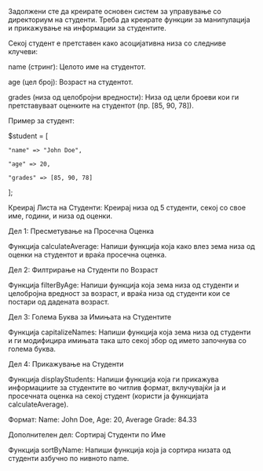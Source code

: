 Задолжени сте да креирате основен систем за управување со директориум на студенти. Треба да креирате функции за манипулација и прикажување на информации за студентите.

Секој студент е претставен како асоцијативна низа со следниве клучеви:

name (стринг): Целото име на студентот.

age (цел број): Возраст на студентот.

grades (низа од целобројни вредности): Низа од цели броеви кои ги претставуваат оценките на студентот (пр. [85, 90, 78]).

Пример за студент:

$student = [

    "name" => "John Doe",

    "age" => 20,

    "grades" => [85, 90, 78]

];

Креирај Листа на Студенти: Креирај низа од 5 студенти, секој со свое име, години, и низа од оценки.

Дел 1: Пресметување на Просечна Оценка

Функција calculateAverage: Напиши функција која како влез зема низа од оценки на студентот и враќа просечна оценка.

Дел 2: Филтрирање на Студенти по Возраст

Функција filterByAge: Напиши функција која зема низа од студенти и целобројна вредност за возраст, и враќа низа од студенти кои се постари од дадената возраст.

Дел 3: Голема Буква за Имињата на Студентите

Функција capitalizeNames: Напиши функција која зема низа од студенти и ги модифицира имињата така што секој збор од името започнува со голема буква.

Дел 4: Прикажување на Студенти

Функција displayStudents: Напиши функција која ги прикажува информациите за студентите во читлив формат, вклучувајќи ја и просечната оценка на секој студент (користи ја функцијата calculateAverage).

Формат: Name: John Doe, Age: 20, Average Grade: 84.33

Дополнителен дел: Сортирај Студенти по Име

Функција sortByName: Напиши функција која ја сортира низата од студенти азбучно по нивното name.
